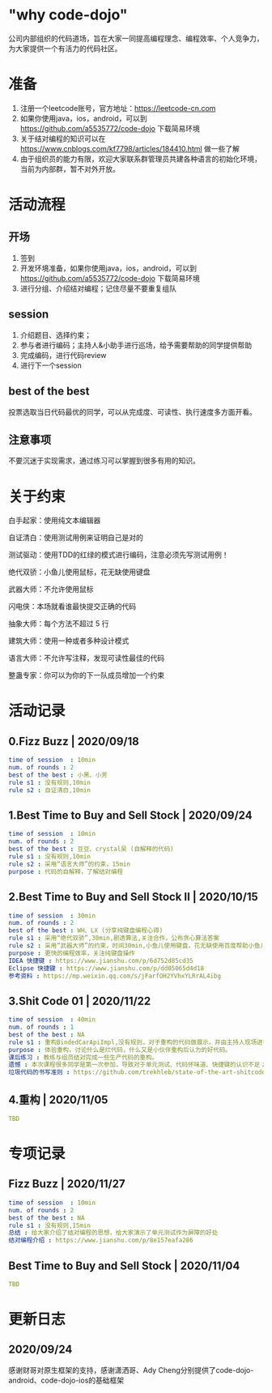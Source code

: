 ﻿# "why code-dojo"

公司内部组织的代码道场，旨在大家一同提高编程理念、编程效率、个人竞争力，为大家提供一个有活力的代码社区。



# 准备

1. 注册一个leetcode账号，官方地址：https://leetcode-cn.com
2. 如果你使用java，ios，android，可以到 https://github.com/a5535772/code-dojo 下载简易环境
3. 关于结对编程的知识可以在 https://www.cnblogs.com/kf7798/articles/184410.html 做一些了解
4. 由于组织员的能力有限，欢迎大家联系群管理员共建各种语言的初始化环境，当前为内部群，暂不对外开放。
   



# 活动流程

## 开场

1. 签到
2. 开发环境准备，如果你使用java，ios，android，可以到 https://github.com/a5535772/code-dojo 下载简易环境
3. 进行分组、介绍结对编程；记住尽量不要重复组队



## session

1. 介绍题目、选择约束；
2. 参与者进行编码；主持人&小助手进行巡场，给予需要帮助的同学提供帮助
3. 完成编码，进行代码review
4. 进行下一个session



## best of the best

投票选取当日代码最优的同学，可以从完成度、可读性、执行速度多方面开看。



## 注意事项

不要沉迷于实现需求，通过练习可以掌握到很多有用的知识。



# 关于约束

白手起家：使用纯文本编辑器

自证清白：使用测试用例来证明自己是对的

测试驱动：使用TDD的红绿的模式进行编码，注意必须先写测试用例！

绝代双骄：小鱼儿使用鼠标，花无缺使用键盘

武器大师：不允许使用鼠标

闪电侠：本场就看谁最快提交正确的代码

抽象大师：每个方法不超过 5 行

建筑大师：使用一种或者多种设计模式

语言大师：不允许写注释，发现可读性最佳的代码

整蛊专家：你可以为你的下一队成员增加一个约束



# 活动记录

## 0.Fizz Buzz | 2020/09/18

```yaml
time of session  : 10min
num. of rounds : 2
best of the best : 小黑、小芳
rule s1 : 没有规则,10min
rule s2 : 自证清白,10min
```



## 1.Best Time to Buy and Sell Stock | 2020/09/24

```yaml
time of session  : 10min
num. of rounds : 2
best of the best : 豆豆、crystal吴 (自解释的代码)
rule s1 : 没有规则,10min
rule s2 : 采用“语言大师”的约束，15min
purpose : 代码的自解释，了解结对编程
```



## 2.Best Time to Buy and Sell Stock II | 2020/10/15

```yaml
time of session  : 30min
num. of rounds : 2
best of the best : WH、LX (分享纯键盘编程心得)
rule s1 : 采用“绝代双骄”,30min,剧透算法,关注合作，公布贪心算法答案
rule s2 : 采用“武器大师”的约束，时间30min,小鱼儿使用键盘，花无缺使用百度帮助小鱼儿，关注纯键盘操作
purpose : 更快的编程效率，关注纯键盘操作
IDEA 快捷键 : https://www.jianshu.com/p/6d752d85cd35
Eclipse 快捷键 : https://www.jianshu.com/p/dd05065d4d18
参考资料 : https://mp.weixin.qq.com/s/jFarfOH2YVhxYLRrAL4ibg
```



## 3.Shit Code 01 | 2020/11/22

```yaml
time of session  : 40min
num. of rounds : 1
best of the best : NA
rule s1 : 重构BindedCarApiImpl,没有规则，对于重构的代码做展示。并由主持人现场进行重构的演示。
purpose : 体验重构，讨论什么是烂代码，什么又是小伙伴重构后认为的好代码。
课后练习 : 教练与组员结对完成一些生产代码的重构。
遗憾 : 本次课程很多同学是第一次参加，导致对于单元测试、代码怀味道、快捷键的认识不足；
垃圾代码的书写准则 : https://github.com/trekhleb/state-of-the-art-shitcode/blob/master/README.zh-CN.md
```



## 4.重构 | 2020/11/05

```yaml
TBD
```





# 专项记录

## Fizz Buzz | 2020/11/27

```yaml
time of session  : 10min
num. of rounds : 2
best of the best : NA
rule s1 : 没有规则,15min
总结 : 给大家介绍了结对编程的思想，给大家演示了单元测试作为屏障的好处
结对编程介绍 : https://www.jianshu.com/p/8e157eafa286
```



## Best Time to Buy and Sell Stock | 2020/11/04

```yaml
TBD
```



# 更新日志

## 2020/09/24

感谢财哥对原生框架的支持，感谢潇洒哥、Ady Cheng分别提供了code-dojo-android、code-dojo-ios的基础框架

